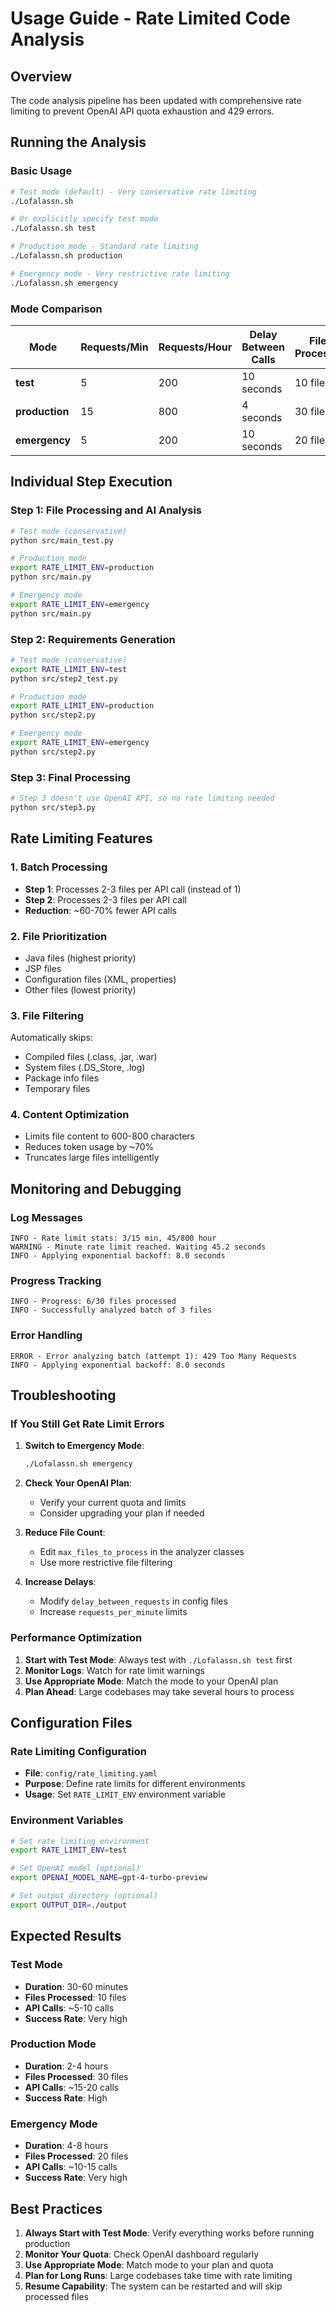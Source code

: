 # Usage Guide - Rate Limited Code Analysis

## Overview

The code analysis pipeline has been updated with comprehensive rate limiting to prevent OpenAI API quota exhaustion and 429 errors.

## Running the Analysis

### Basic Usage

```bash
# Test mode (default) - Very conservative rate limiting
./Lofalassn.sh

# Or explicitly specify test mode
./Lofalassn.sh test

# Production mode - Standard rate limiting
./Lofalassn.sh production

# Emergency mode - Very restrictive rate limiting
./Lofalassn.sh emergency
```

### Mode Comparison

| Mode | Requests/Min | Requests/Hour | Delay Between Calls | Files Processed | Use Case |
|------|-------------|---------------|-------------------|-----------------|----------|
| **test** | 5 | 200 | 10 seconds | 10 files | Testing, debugging |
| **production** | 15 | 800 | 4 seconds | 30 files | Normal operation |
| **emergency** | 5 | 200 | 10 seconds | 20 files | Quota issues |

## Individual Step Execution

### Step 1: File Processing and AI Analysis

```bash
# Test mode (conservative)
python src/main_test.py

# Production mode
export RATE_LIMIT_ENV=production
python src/main.py

# Emergency mode
export RATE_LIMIT_ENV=emergency
python src/main.py
```

### Step 2: Requirements Generation

```bash
# Test mode (conservative)
export RATE_LIMIT_ENV=test
python src/step2_test.py

# Production mode
export RATE_LIMIT_ENV=production
python src/step2.py

# Emergency mode
export RATE_LIMIT_ENV=emergency
python src/step2.py
```

### Step 3: Final Processing

```bash
# Step 3 doesn't use OpenAI API, so no rate limiting needed
python src/step3.py
```

## Rate Limiting Features

### 1. Batch Processing
- **Step 1**: Processes 2-3 files per API call (instead of 1)
- **Step 2**: Processes 2-3 files per API call
- **Reduction**: ~60-70% fewer API calls

### 2. File Prioritization
- Java files (highest priority)
- JSP files
- Configuration files (XML, properties)
- Other files (lowest priority)

### 3. File Filtering
Automatically skips:
- Compiled files (.class, .jar, .war)
- System files (.DS_Store, .log)
- Package info files
- Temporary files

### 4. Content Optimization
- Limits file content to 600-800 characters
- Reduces token usage by ~70%
- Truncates large files intelligently

## Monitoring and Debugging

### Log Messages
```
INFO - Rate limit stats: 3/15 min, 45/800 hour
WARNING - Minute rate limit reached. Waiting 45.2 seconds
INFO - Applying exponential backoff: 8.0 seconds
```

### Progress Tracking
```
INFO - Progress: 6/30 files processed
INFO - Successfully analyzed batch of 3 files
```

### Error Handling
```
ERROR - Error analyzing batch (attempt 1): 429 Too Many Requests
INFO - Applying exponential backoff: 8.0 seconds
```

## Troubleshooting

### If You Still Get Rate Limit Errors

1. **Switch to Emergency Mode**:
   ```bash
   ./Lofalassn.sh emergency
   ```

2. **Check Your OpenAI Plan**:
   - Verify your current quota and limits
   - Consider upgrading your plan if needed

3. **Reduce File Count**:
   - Edit `max_files_to_process` in the analyzer classes
   - Use more restrictive file filtering

4. **Increase Delays**:
   - Modify `delay_between_requests` in config files
   - Increase `requests_per_minute` limits

### Performance Optimization

1. **Start with Test Mode**: Always test with `./Lofalassn.sh test` first
2. **Monitor Logs**: Watch for rate limit warnings
3. **Use Appropriate Mode**: Match the mode to your OpenAI plan
4. **Plan Ahead**: Large codebases may take several hours to process

## Configuration Files

### Rate Limiting Configuration
- **File**: `config/rate_limiting.yaml`
- **Purpose**: Define rate limits for different environments
- **Usage**: Set `RATE_LIMIT_ENV` environment variable

### Environment Variables
```bash
# Set rate limiting environment
export RATE_LIMIT_ENV=test

# Set OpenAI model (optional)
export OPENAI_MODEL_NAME=gpt-4-turbo-preview

# Set output directory (optional)
export OUTPUT_DIR=./output
```

## Expected Results

### Test Mode
- **Duration**: 30-60 minutes
- **Files Processed**: 10 files
- **API Calls**: ~5-10 calls
- **Success Rate**: Very high

### Production Mode
- **Duration**: 2-4 hours
- **Files Processed**: 30 files
- **API Calls**: ~15-20 calls
- **Success Rate**: High

### Emergency Mode
- **Duration**: 4-8 hours
- **Files Processed**: 20 files
- **API Calls**: ~10-15 calls
- **Success Rate**: Very high

## Best Practices

1. **Always Start with Test Mode**: Verify everything works before running production
2. **Monitor Your Quota**: Check OpenAI dashboard regularly
3. **Use Appropriate Mode**: Match mode to your plan and quota
4. **Plan for Long Runs**: Large codebases take time with rate limiting
5. **Resume Capability**: The system can be restarted and will skip processed files 